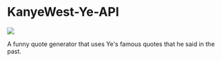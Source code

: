 # KanyeWest-Ye-API

<img src="https://user-images.githubusercontent.com/115143715/207047944-45592de7-af1a-40a0-a702-dc555531d362.png" align="center">

A funny quote generator that uses Ye's famous quotes that he said in the past.
